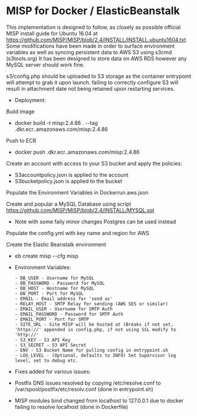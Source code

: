 # MISP for Docker / ElasticBeanstalk

This implementation is designed to follow, as closely as possible official MISP install guide for Ubuntu 16.04 at  https://github.com/MISP/MISP/blob/2.4/INSTALL/INSTALL.ubuntu1604.txt
Some modifications have been made in order to surface environment variables as well as syncing persistent data to AWS S3 using s3cmd (s3tools.org)
It has been designed to store data on AWS RDS however any MySQL server should work fine.

s3/config.php should be uploaded to S3 storage as the container entrypoint will attempt to grab it upon launch.
failing to correctly configure S3 will result in attachment date not being retained upon restarting services.

* Deployment: 

Build image
 - docker build -t misp:2.4.86 . --tag <AWSaccountID>.dkr.ecr.<region>.amazonaws.com/misp:2.4.86

Push to ECR 
 - docker push <AWSaccountID>.dkr.ecr.<region>.amazonaws.com/misp:2.4.86

Create an account with access to your S3 bucket and apply the policies:

 - S3accountpolicy.json is applied to the account
 - S3bucketpolicy.json is applied to the bucket

Populate the Environment Variables in Dockerrun.aws.json

Create and popular a MySQL Database using script https://github.com/MISP/MISP/blob/2.4/INSTALL/MYSQL.sql

 - Note with some faily minor changes Postgres can be used instead

Populate the config.yml with key name and region for AWS

Create the Elastic Beanstalk environment

 - eb create misp --cfg misp

* Environment Variables: 

      - DB_USER - Username for MySQL
      - DB_PASSWORD - Password for MySQL
      - DB_HOST - Hostname for MySQL
      - DB_PORT - Port for MySQL
      - EMAIL - Email address for 'send as'
      - RELAY_HOST - SMTP Relay for sending (AWS SES or similar)
      - EMAIL_USER - Username for SMTP Auth
      - EMAIL_PASSWORD - Password for SMTP Auth
      - EMAIL_PORT - Port for SMTP
      - SITE_URL - Site MISP will be hosted at (Breaks if not set, 'https://' appended in config.php, if not using SSL modify to 'http://'
      - S3_KEY - S3 API Key
      - S3_SECRET - S3 API Secret
      - ENV - S3 Bucket Name for pulling config in entrypoint.sh
      - LOG_LEVEL - (Optional, defaults to INFO) Set Supervisor log level, set to debug etc.


* Fixes added for various issues: 

 * Postfix DNS issues resolved by copying /etc/resolve.conf to /var/spool/postfix/etc/resolv.conf (done in entrypoint.sh)
 * MISP modules bind changed from localhost to 127.0.0.1 due to docker failing to resolve localhost (done in Dockerfile)



